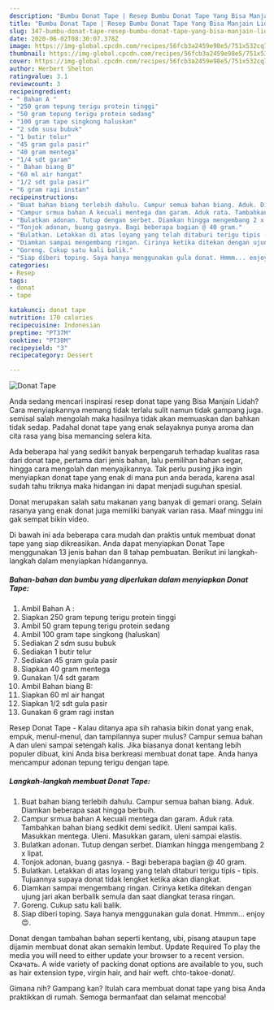 ```yaml
---
description: "Bumbu Donat Tape | Resep Bumbu Donat Tape Yang Bisa Manjain Lidah"
title: "Bumbu Donat Tape | Resep Bumbu Donat Tape Yang Bisa Manjain Lidah"
slug: 347-bumbu-donat-tape-resep-bumbu-donat-tape-yang-bisa-manjain-lidah
date: 2020-06-02T08:30:07.378Z
image: https://img-global.cpcdn.com/recipes/56fcb3a2459e98e5/751x532cq70/donat-tape-foto-resep-utama.jpg
thumbnail: https://img-global.cpcdn.com/recipes/56fcb3a2459e98e5/751x532cq70/donat-tape-foto-resep-utama.jpg
cover: https://img-global.cpcdn.com/recipes/56fcb3a2459e98e5/751x532cq70/donat-tape-foto-resep-utama.jpg
author: Herbert Shelton
ratingvalue: 3.1
reviewcount: 3
recipeingredient:
- " Bahan A "
- "250 gram tepung terigu protein tinggi"
- "50 gram tepung terigu protein sedang"
- "100 gram tape singkong haluskan"
- "2 sdm susu bubuk"
- "1 butir telur"
- "45 gram gula pasir"
- "40 gram mentega"
- "1/4 sdt garam"
- " Bahan biang B"
- "60 ml air hangat"
- "1/2 sdt gula pasir"
- "6 gram ragi instan"
recipeinstructions:
- "Buat bahan biang terlebih dahulu. Campur semua bahan biang. Aduk. Diamkan beberapa saat hingga berbuih."
- "Campur srmua bahan A kecuali mentega dan garam. Aduk rata. Tambahkan bahan biang sedikit demi sedikit. Uleni sampai kalis. Masukkan mentega. Uleni. Masukkan garam, uleni sampai elastis."
- "Bulatkan adonan. Tutup dengan serbet. Diamkan hingga mengembang 2 x lipat."
- "Tonjok adonan, buang gasnya. Bagi beberapa bagian @ 40 gram."
- "Bulatkan. Letakkan di atas loyang yang telah ditaburi terigu tipis - tipis. Tujuannya supaya donat tidak lengket ketika akan diangkat."
- "Diamkan sampai mengembang ringan. Cirinya ketika ditekan dengan ujung jari akan berbalik semula dan saat diangkat terasa ringan."
- "Goreng. Cukup satu kali balik."
- "Siap diberi toping. Saya hanya menggunakan gula donat. Hmmm... enjoy 😍."
categories:
- Resep
tags:
- donat
- tape

katakunci: donat tape 
nutrition: 170 calories
recipecuisine: Indonesian
preptime: "PT37M"
cooktime: "PT38M"
recipeyield: "3"
recipecategory: Dessert

---
```



![Donat Tape](https://img-global.cpcdn.com/recipes/56fcb3a2459e98e5/751x532cq70/donat-tape-foto-resep-utama.jpg)

Anda sedang mencari inspirasi resep donat tape yang Bisa Manjain Lidah? Cara menyiapkannya memang tidak terlalu sulit namun tidak gampang juga. semisal salah mengolah maka hasilnya tidak akan memuaskan dan bahkan tidak sedap. Padahal donat tape yang enak selayaknya punya aroma dan cita rasa yang bisa memancing selera kita.

Ada beberapa hal yang sedikit banyak berpengaruh terhadap kualitas rasa dari donat tape, pertama dari jenis bahan, lalu pemilihan bahan segar, hingga cara mengolah dan menyajikannya. Tak perlu pusing jika ingin menyiapkan donat tape yang enak di mana pun anda berada, karena asal sudah tahu triknya maka hidangan ini dapat menjadi suguhan spesial.

Donat merupakan salah satu makanan yang banyak di gemari orang. Selain rasanya yang enak donat juga memiliki banyak varian rasa. Maaf minggu ini gak sempat bikin video.


Di bawah ini ada beberapa cara mudah dan praktis untuk membuat donat tape yang siap dikreasikan. Anda dapat menyiapkan Donat Tape menggunakan 13 jenis bahan dan 8 tahap pembuatan. Berikut ini langkah-langkah dalam menyiapkan hidangannya.

<!--inarticleads1-->

##### Bahan-bahan dan bumbu yang diperlukan dalam menyiapkan Donat Tape:

1. Ambil  Bahan A :
1. Siapkan 250 gram tepung terigu protein tinggi
1. Ambil 50 gram tepung terigu protein sedang
1. Ambil 100 gram tape singkong (haluskan)
1. Sediakan 2 sdm susu bubuk
1. Sediakan 1 butir telur
1. Sediakan 45 gram gula pasir
1. Siapkan 40 gram mentega
1. Gunakan 1/4 sdt garam
1. Ambil  Bahan biang B:
1. Siapkan 60 ml air hangat
1. Siapkan 1/2 sdt gula pasir
1. Gunakan 6 gram ragi instan


Resep Donat Tape - Kalau ditanya apa sih rahasia bikin donat yang enak, empuk, menul-menul, dan tampilannya super mulus? Campur semua bahan A dan uleni sampai setengah kalis. Jika biasanya donat kentang lebih populer dibuat, kini Anda bisa berkreasi membuat donat tape. Anda hanya mencampur adonan tepung terigu dengan tape. 

<!--inarticleads2-->

##### Langkah-langkah membuat Donat Tape:

1. Buat bahan biang terlebih dahulu. Campur semua bahan biang. Aduk. Diamkan beberapa saat hingga berbuih.
1. Campur srmua bahan A kecuali mentega dan garam. Aduk rata. Tambahkan bahan biang sedikit demi sedikit. Uleni sampai kalis. Masukkan mentega. Uleni. Masukkan garam, uleni sampai elastis.
1. Bulatkan adonan. Tutup dengan serbet. Diamkan hingga mengembang 2 x lipat.
1. Tonjok adonan, buang gasnya. - Bagi beberapa bagian @ 40 gram.
1. Bulatkan. Letakkan di atas loyang yang telah ditaburi terigu tipis - tipis. Tujuannya supaya donat tidak lengket ketika akan diangkat.
1. Diamkan sampai mengembang ringan. Cirinya ketika ditekan dengan ujung jari akan berbalik semula dan saat diangkat terasa ringan.
1. Goreng. Cukup satu kali balik.
1. Siap diberi toping. Saya hanya menggunakan gula donat. Hmmm... enjoy 😍.


Donat dengan tambahan bahan seperti kentang, ubi, pisang ataupun tape dijamin membuat donat akan semakin lembut. Update Required To play the media you will need to either update your browser to a recent version. Скачать. A wide variety of packing donat options are available to you, such as hair extension type, virgin hair, and hair weft. chto-takoe-donat/. 

Gimana nih? Gampang kan? Itulah cara membuat donat tape yang bisa Anda praktikkan di rumah. Semoga bermanfaat dan selamat mencoba!

